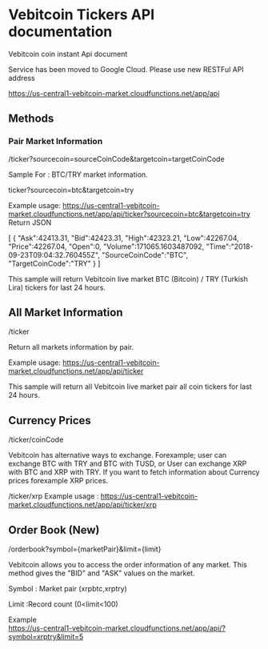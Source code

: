 # Vebitcoin Tickers API documentation

Vebitcoin coin instant Api document

Service has been moved to Google Cloud. Please use new  RESTFul API address

https://us-central1-vebitcoin-market.cloudfunctions.net/app/api

## Methods

### Pair Market Information

/ticker?sourcecoin=sourceCoinCode&targetcoin=targetCoinCode

Sample For : BTC/TRY market information.

ticker?sourcecoin=btc&targetcoin=try

Example usage: https://us-central1-vebitcoin-market.cloudfunctions.net/app/api/ticker?sourcecoin=btc&targetcoin=try
Return JSON

[
   {
      "Ask":42413.31,
      "Bid":42423.31,
      "High":42323.21,
      "Low":42267.04,
      "Price":42267.04,
      "Open":0,
      "Volume":171065.1603487092,
      "Time":"2018-09-23T09:04:32.760455Z",
      "SourceCoinCode":"BTC",
      "TargetCoinCode":"TRY"
   }
]

This sample will return Vebitcoin live market BTC (Bitcoin) / TRY (Turkish Lira) tickers for last 24 hours.

## All Market Information

/ticker

Return all markets information by pair.

Example usage: https://us-central1-vebitcoin-market.cloudfunctions.net/app/api/ticker

This sample will return all Vebitcoin live market pair all coin tickers for last 24 hours.

## Currency Prices

/ticker/coinCode

Vebitcoin has alternative ways to exchange. Forexample; user can exchange BTC with TRY and BTC with TUSD, or User can exchange XRP with BTC and XRP with TRY.
If you want to fetch information about Currency prices forexample XRP prices.

/ticker/xrp
Example usage : https://us-central1-vebitcoin-market.cloudfunctions.net/app/api/ticker/xrp

## Order Book (New)

/orderbook?symbol={marketPair}&limit={limit}

Vebitcoin allows you to access the order information of any market. This method gives the "BID" and "ASK" values on the market.

Symbol   : Market pair (xrpbtc,xrptry)

Limit    :Record count (0<limit<100)

Example  
https://us-central1-vebitcoin-market.cloudfunctions.net/app/api/?symbol=xrptry&limit=5

